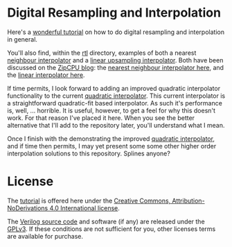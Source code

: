 # Digital Resampling and Interpolation

Here's a [wonderful
tutorial](https://github.com/ZipCPU/interpolation/raw/master/tutorial.pdf)
on how to do digital resampling and interpolation in general.

You'll also find, within the [rtl](rtl/) directory, examples of both a nearest
[neighbour interpolator](rtl/nearest-neighbor/simpleinterp.v) and a
[linear upsampling interpolator](rtl/lininterp/lininterp.v).  Both have
been discussed on the [ZipCPU blog](http://zipcpu.com): the [nearest neighbour
interpolator here](http://zipcpu.com/dsp/2017/06/06/simple-interpolator.html),
and the [linear interpolator
here](http://zipcpu.com/dsp/2017/07/29/series-linear-interpolation.html).

If time permits, I look forward to adding an improved quadratic interpolator
functionality to the current [quadratic interpolator](rtl/quadinterp).  This
current interpolator is a straightforward quadratic-fit based interpolator.  As
such it's performance is, well, ... horrible.
It is useful, however, to get a feel for why this doesn't work.  For that
reason I've placed it here.  When you see the better alternative that I'll
add to the repository later, you'll understand what I mean.

Once I finish with the demonstrating the improved [quadratic
interpolator](rtl/quadinterp), and if time then permits, I may yet present
some some other higher order interpolation solutions to this repository.
Splines anyone?


# License

The [tutorial](tutorial.pdf) is offered here under the [Creative Commons,
Attribution-NoDerivations 4.0 International
license](https://creativecommons.org/licenses/by-nd/4.0/legalcode).

The [Verilog source code](rtl/) and software (if any) are released under the
[GPLv3](https://www.gnu.org/licenses/gpl-3.0.en.html).  If these conditions
are not sufficient for you, other licenses terms are available for purchase.
